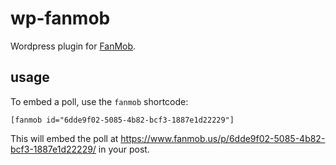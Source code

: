 wp-fanmob
=========

Wordpress plugin for [FanMob](https://www.fanmob.us/).

usage
-----

To embed a poll, use the `fanmob` shortcode:

```
[fanmob id="6dde9f02-5085-4b82-bcf3-1887e1d22229"]
```

This will embed the poll at <https://www.fanmob.us/p/6dde9f02-5085-4b82-bcf3-1887e1d22229/> in your post.
